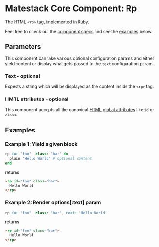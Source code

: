 # Matestack Core Component: Rp

The HTML `<rp>` tag, implemented in Ruby.

Feel free to check out the [component specs](/spec/usage/components/rp_spec.rb) and see the [examples](#examples) below.

## Parameters
This component can take various optional configuration params and either yield content or display what gets passed to the `text` configuration param.

### Text - optional
Expects a string which will be displayed as the content inside the `<rp>` tag.

### HMTL attributes - optional
This component accepts all the canonical [HTML global attributes](https://www.w3schools.com/tags/ref_standardattributes.asp) like `id` or `class`.

## Examples

### Example 1: Yield a given block

```ruby
rp id: "foo", class: "bar" do
  plain 'Hello World' # optional content
end
```

returns

```html
<rp id="foo" class="bar">
  Hello World
</rp>
```

### Example 2: Render options[:text] param

```ruby
rp id: "foo", class: "bar", text: 'Hello World'
```

returns

```html
<rp id="foo" class="bar">
  Hello World
</rp>
```
